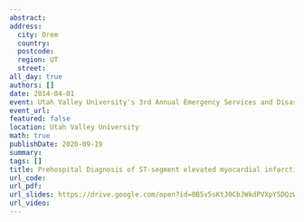 ```yaml
---
abstract: 
address:
  city: Orem
  country:
  postcode: 
  region: UT
  street: 
all_day: true
authors: []
date: 2014-04-01
event: Utah Valley University's 3rd Annual Emergency Services and Disaster Conference
event_url: 
featured: false
location: Utah Valley University
math: true
publishDate: 2020-09-19
summary: 
tags: []
title: Prehospital Diagnosis of ST-segment elevated myocardial infarction
url_code: 
url_pdf: 
url_slides: https://drive.google.com/open?id=0B5v5sKtJ0CbJWkdPVXpYSDQzWG8
url_video: 
---
```

